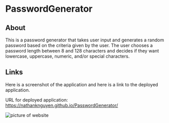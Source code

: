 # PasswordGenerator

## About
This is a password generator that takes user input and generates a random password based on the criteria given by the user. The user chooses a password length between 8 and 128 characters and decides if they want lowercase, uppercase, numeric, and/or special characters. 

## Links
Here is a screenshot of the application and here is a link to the deployed application.

URL for deployed application: https://nathanknguyen.github.io/PasswordGenerator/

![picture of website](/Assets/images/screenshot.png "screenshot of page")

